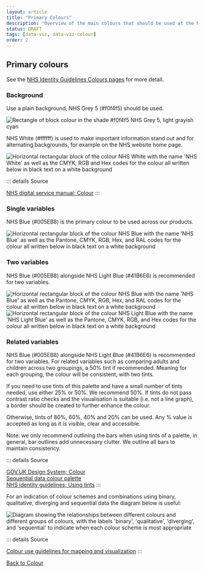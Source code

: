 ```yaml
---
layout: article
title: "Primary Colours"
description: "Overview of the main colours that should be used at the NHSBSA"
status: DRAFT
tags: [data-viz, data-viz-colour]
order: 2
---
```

## Primary colours  

See the [NHS Identity Guidelines Colours pages][pc 1] for more detail. 

### Background  
  
Use a plain background, NHS Grey 5 (#f0f4f5) should be used.  

![Rectangle of block colour in the shade #f0f4f5 NHS Grey 5, light grayish cyan](../images/hex-f0f4f5.png)  
  
NHS White (#ffffff) is used to make important information stand out and for alternating backgrounds, for example on the NHS website home page.  

![Horizontal rectangular block of the colour NHS White with the name 'NHS White' as well as the CMYK, RGB and Hex codes for the colour all written below in black text on a white background](../images/nhs-white.png)
   
::: details Source
 
[NHS digital service manual; Colour][pc 2]
:::   
  

### Single variables  
NHS Blue (#005EB8) is the primary colour to be used across our products.  
  
![Horizontal rectangular block of the colour NHS Blue with the name 'NHS Blue' as well as the Pantone, CMYK, RGB, Hex, and RAL codes for the colour all written below in black text on a white background](../images/nhs-blue.png)
 


### Two variables  
NHS Blue (#005EB8) alongside NHS Light Blue (#41B6E6) is recommended for two variables.  
  
![Horizontal rectangular block of the colour NHS Blue with the name 'NHS Blue' as well as the Pantone, CMYK, RGB, Hex, and RAL codes for the colour all written below in black text on a white background](../images/nhs-blue.png)      ![Horizontal rectangular block of the colour NHS Light Blue with the name 'NHS Light Blue' as well as the Pantone, CMYK, RGB, and Hex codes for the colour all written below in black text on a white background](../images/nhs-light-blue.png)
 
  

### Related variables  
NHS Blue (#005EB8) alongside NHS Light Blue (#41B6E6) is recommended for two variables. For related variables such as comparing adults and children across two groupings, a 50% tint if recommended. Meaning for each grouping, the colour will be consistent, with two tints.  

If you need to use tints of this palette and have a small number of tints needed, use either 25% or 50%. We recommend 50%. If tints do not pass contrast ratio checks and the visualisation is suitable (i.e. not a line graph), a border should be created to further enhance the colour.  

Otherwise, tints of 80%, 60%, 40% and 20% can be used. Any % value is accepted as long as it is visible, clear and accessible.  

Note: we only recommend outlining the bars when using tints of a palette, in general, bar outlines add unnecessary clutter. We outline all bars to maintain consistency.  

::: details Source
 
[GOV.UK Design System; Colour][pc 3]  
[Sequential data colour palette][pc 4]  
[NHS identity guidelines; Using tints][pc 5]
:::  

For an indication of colour schemes and combinations using binary, qualitative, diverging and sequential data the diagram below is useful:  

![Diagram showing the relationships between different colours and different groups of colours, with the labels 'binary', 'qualitative', 'diverging', and 'sequential' to indicate when each colour scheme is most appropriate](../images/scheme.png)  

  
::: details Source
 
[Colour use guidelines for mapping and visualization][pc 6]
:::   


[Back to Colour](../)  
  
  



[pc 1]: https://service-manual.nhs.uk/design-system/styles/colour
[pc 2]: https://service-manual.nhs.uk/design-system/styles/colour
[pc 3]: https://design-system.service.gov.uk/styles/colour/
[pc 4]: https://analysisfunction.civilservice.gov.uk/policy-store/data-visualisation-colours-in-charts/#section-6
[pc 5]: https://www.england.nhs.uk/nhsidentity/identity-guidelines/colours/#:~:text=use%20of%20highlights.-,Using%20tints,-Tints%20are%20percentage
[pc 6]: https://web.natur.cuni.cz/~langhamr/lectures/vtfg1/mapinfo_2/barvy/colors.html